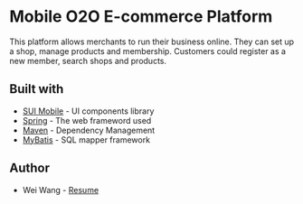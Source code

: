 # Mobile O2O E-commerce Platform
This platform allows merchants to run their business online. They can set up a shop, manage products and membership. Customers could register as a new member, search shops and products.

## Built with
- [SUI Mobile](http://m.sui.taobao.org) - UI components library
- [Spring](https://spring.io) - The web frameword used
- [Maven](https://maven.apache.org) - Dependency Management
- [MyBatis](http://www.mybatis.org/mybatis-3/) - SQL mapper framework

## Author
- Wei Wang - [Resume](https://www.linkedin.com/in/weiwang0704/) 

